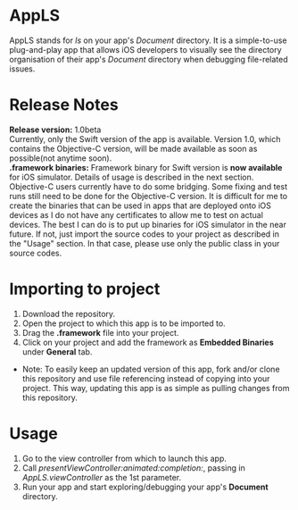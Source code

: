 # AppLS
AppLS stands for *ls* on your app's *Document* directory. It is a simple-to-use plug-and-play app that allows iOS developers to visually see the directory organisation of their app's *Document* directory when debugging file-related issues.

# Release Notes
**Release version:** 1.0beta  
Currently, only the Swift version of the app is available. Version 1.0, which contains the Objective-C version, will be made available as soon as possible(not anytime soon).  
**.framework binaries:** Framework binary for Swift version is **now available** for iOS simulator. Details of usage is described in the next section. Objective-C users currently have to do some bridging. Some fixing and test runs still need to be done for the Objective-C version.
It is difficult for me to create the binaries that can be used in apps that are deployed onto iOS devices as I do not have any certificates to allow me to test on actual devices. The best I can do is to put up binaries for iOS simulator in the near future. If not, just import the source codes to your project as described in the "Usage" section. In that case, please use only the public class in your source codes. 

# Importing to project
1. Download the repository.
2. Open the project to which this app is to be imported to.
3. Drag the **.framework** file into your project.
4. Click on your project and add the framework as **Embedded Binaries** under **General** tab.
* Note: To easily keep an updated version of this app, fork and/or clone this repository and use file referencing instead of copying into your project. This way, updating this app is as simple as pulling changes from this repository.
 
# Usage
1. Go to the view controller from which to launch this app.
2. Call *presentViewController:animated:completion:*, passing in *AppLS.viewController* as the 1st parameter.
3. Run your app and start exploring/debugging your app's **Document** directory.
